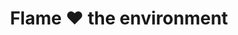 ---
title: Flame ❤ the environment
sections:
- Largest environmental impacts from SaaS
- Mitigation possibilities
- Flame's policy and promise
- Empowering user tools
- Motivating third parties
---